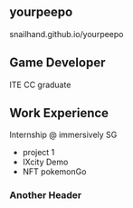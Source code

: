 ## yourpeepo
snailhand.github.io/yourpeepo

## Game Developer
ITE CC graduate

## Work Experience
Internship @ immersively SG
- project 1
- IXcity Demo
- NFT pokemonGo

### Another Header

